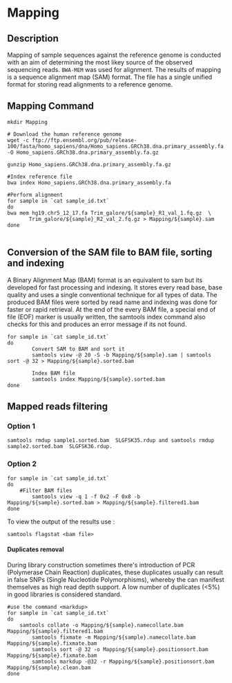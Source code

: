 # Mapping

## Description
Mapping of sample sequences against the reference genome is conducted with an aim of determining the most likey source of the observed sequencing reads.
`BWA-MEM` was used for alignment. The results of mapping is a sequence alignment map (SAM) format. 
The file has a single unified format for storing read alignments to a reference genome.

## Mapping Command
```
mkdir Mapping

# Download the human reference genome
wget -c ftp://ftp.ensembl.org/pub/release-100/fasta/homo_sapiens/dna/Homo_sapiens.GRCh38.dna.primary_assembly.fa.gz -O Homo_sapiens.GRCh38.dna.primary_assembly.fa.gz

gunzip Homo_sapiens.GRCh38.dna.primary_assembly.fa.gz 
	
#Index reference file	
bwa index Homo_sapiens.GRCh38.dna.primary_assembly.fa
	
#Perform alignment
for sample in `cat sample_id.txt`
do 
bwa mem hg19.chr5_12_17.fa Trim_galore/${sample}_R1_val_1.fq.gz  \
       Trim_galore/${sample}_R2_val_2.fq.gz > Mapping/${sample}.sam
done
	
```
## Conversion of the SAM file to BAM file, sorting and indexing
A Binary Alignment Map (BAM) format is an equivalent to sam but its developed for fast processing and indexing. It stores every read base, base quality and uses a single conventional technique for all types of data.
The produced BAM files were sorted by read name and indexing was done for faster or rapid  retrieval. At the end of the every BAM file,  a special end of file (EOF) marker is usually written, the samtools index command also checks for this and produces an error message if its not found.
	
```
for sample in `cat sample_id.txt`
do
        Convert SAM to BAM and sort it 
        samtools view -@ 20 -S -b Mapping/${sample}.sam | samtools sort -@ 32 > Mapping/${sample}.sorted.bam
        
        Index BAM file
        samtools index Mapping/${sample}.sorted.bam
done
```

## Mapped reads filtering
### Option 1 <rmdup>
```
samtools rmdup sample1.sorted.bam  SLGFSK35.rdup and samtools rmdup sample2.sorted.bam  SLGFSK36.rdup.
```

 ### Option 2
```
for sample in `cat sample_id.txt`
do
	#Filter BAM files
        samtools view -q 1 -f 0x2 -F 0x8 -b Mapping/${sample}.sorted.bam > Mapping/${sample}.filtered1.bam
done
```

To view the output of the results use :
```
samtools flagstat <bam file>
```
#### Duplicates removal
During library construction sometimes there's introduction of PCR (Polymerase Chain Reaction) duplicates, these duplicates usually can result in false SNPs (Single Nucleotide Polymorphisms), whereby the can manifest themselves as high read depth support. A low number of duplicates (<5%) in good libraries is considered standard.

```
#use the command <markdup>
for sample in `cat sample_id.txt`
do
	samtools collate -o Mapping/${sample}.namecollate.bam Mapping/${sample}.filtered1.bam
        samtools fixmate -m Mapping/${sample}.namecollate.bam Mapping/${sample}.fixmate.bam
        samtools sort -@ 32 -o Mapping/${sample}.positionsort.bam Mapping/${sample}.fixmate.bam
        samtools markdup -@32 -r Mapping/${sample}.positionsort.bam Mapping/${sample}.clean.bam
done
```
